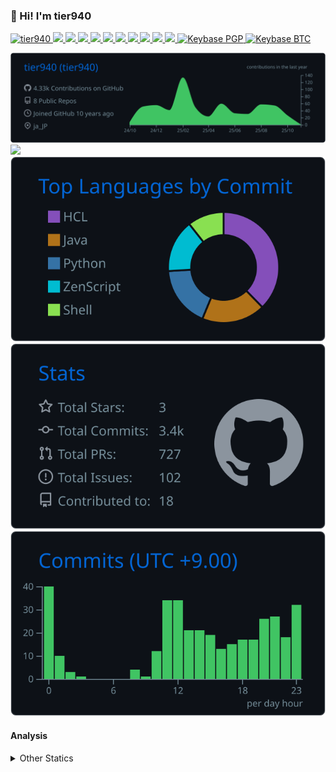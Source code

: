 ### 👋 Hi! I'm tier940

<p align="left"> 
  <a href="https://github.com/tier940/tier940/">
    <img src="https://komarev.com/ghpvc/?username=tier940" alt="tier940" />
  </a>
  <a href="http://twitter.com/tier940">
    <img height="20" src="https://img.shields.io/twitter/follow/tier940?label=Twitter&logo=twitter&style=flat" />
  </a>
  <a href="https://github.com/tier940">
    <img height="20" src="https://img.shields.io/github/followers/tier940?label=follow&logo=github&style=flat" />
  </a>
  <a href="https://www.reddit.com/user/tier940">
    <img height="20" src="https://img.shields.io/reddit/user-karma/combined/tier940?label=Reddit&logo=reddit&style=flat" />
  </a>
  <a href="https://stackoverflow.com/users/17317833/tier940">
    <img height="20" src="https://img.shields.io/stackexchange/stackoverflow/r/17317833?label=StackOverflow&logo=stack-overflow&style=flat" />
  </a>
  <a href="https://zenn.dev/tier940">
    <img height="20" src="https://zenn.badge.nikaera.com/s/tier940/likes" />
  </a>
  <a href="https://zenn.dev/tier940">
    <img height="20" src="https://zenn.badge.nikaera.com/s/tier940/followers" />
  </a>
  <a href="https://zenn.dev/tier940">
    <img height="20" src="https://zenn.badge.nikaera.com/s/tier940/articles" />
  </a>
  <a href="http://qiita.com/tier940">
    <img height="20" src="https://qiita-badge.apiapi.app/s/tier940/posts.svg" />
  </a>
  <a href="http://qiita.com/tier940">
    <img height="20" src="https://qiita-badge.apiapi.app/s/tier940/contributions.svg" />
  </a>
  <a href="https://github.com/tier940/tier940/">
    <img height="20" src="https://github.com/tier940/tier940/actions/workflows/main.yml/badge.svg" />
  </a>
  <a href="https://keybase.io/tier940">
    <img alt="Keybase PGP" src="https://img.shields.io/keybase/pgp/tier940">
  </a>
  <a href="https://keybase.io/tier940">
    <img alt="Keybase BTC" src="https://img.shields.io/keybase/btc/tier940">
  </a>
</p>

[![](https://raw.githubusercontent.com/tier940/tier940/main/profile-summary-card-output/github_dark/0-profile-details.svg)](https://github.com/vn7n24fzkq/github-profile-summary-cards)
[![](https://raw.githubusercontent.com/tier940/tier940/main/profile-summary-card-output/github_dark/1-repos-per-language.svg)](https://github.com/vn7n24fzkq/github-profile-summary-cards) [![](https://raw.githubusercontent.com/tier940/tier940/main/profile-summary-card-output/github_dark/2-most-commit-language.svg)](https://github.com/vn7n24fzkq/github-profile-summary-cards)
[![](https://raw.githubusercontent.com/tier940/tier940/main/profile-summary-card-output/github_dark/3-stats.svg)](https://github.com/vn7n24fzkq/github-profile-summary-cards) [![](https://raw.githubusercontent.com/tier940/tier940/main/profile-summary-card-output/github_dark/4-productive-time.svg)](https://github.com/vn7n24fzkq/github-profile-summary-cards)


#### Analysis
<!-- <img height="150" src="https://github.com/tier940/tier940/blob/master/images/stat.svg" alt="Alternative Text"/> -->

<details>
  <summary>Other Statics</summary>
  <!--START_SECTION:waka-->
![Code Time](http://img.shields.io/badge/Code%20Time-2%2C761%20hrs%206%20mins-blue)

**🐱 My GitHub Data** 

> 📦 16.9 kB Used in GitHub's Storage 
 > 
> 💼 Opted to Hire
 > 
> 📜 11 Public Repositories 
 > 
> 🔑 1 Private Repositories 
 > 
**I'm an Early 🐤** 

```text
🌞 Morning                991 commits         ███░░░░░░░░░░░░░░░░░░░░░░   13.77 % 
🌆 Daytime                2836 commits        ██████████░░░░░░░░░░░░░░░   39.41 % 
🌃 Evening                2695 commits        █████████░░░░░░░░░░░░░░░░   37.45 % 
🌙 Night                  675 commits         ██░░░░░░░░░░░░░░░░░░░░░░░   09.38 % 
```
📅 **I'm Most Productive on Saturday** 

```text
Monday                   775 commits         ███░░░░░░░░░░░░░░░░░░░░░░   10.77 % 
Tuesday                  1290 commits        ████░░░░░░░░░░░░░░░░░░░░░   17.92 % 
Wednesday                805 commits         ███░░░░░░░░░░░░░░░░░░░░░░   11.19 % 
Thursday                 924 commits         ███░░░░░░░░░░░░░░░░░░░░░░   12.84 % 
Friday                   862 commits         ███░░░░░░░░░░░░░░░░░░░░░░   11.98 % 
Saturday                 1530 commits        █████░░░░░░░░░░░░░░░░░░░░   21.26 % 
Sunday                   1011 commits        ████░░░░░░░░░░░░░░░░░░░░░   14.05 % 
```


📊 **This Week I Spent My Time On** 

```text
🕑︎ Time Zone: Asia/Tokyo

💬 Programming Languages: 
Java                     8 hrs 42 mins       ██████████░░░░░░░░░░░░░░░   40.47 % 
INI                      3 hrs 31 mins       ████░░░░░░░░░░░░░░░░░░░░░   16.37 % 
JSON                     1 hr 28 mins        ██░░░░░░░░░░░░░░░░░░░░░░░   06.84 % 
ActionScript             1 hr 13 mins        █░░░░░░░░░░░░░░░░░░░░░░░░   05.68 % 
YAML                     1 hr 5 mins         █░░░░░░░░░░░░░░░░░░░░░░░░   05.10 % 

🔥 Editors: 
VS Code                  12 hrs 3 mins       ██████████████░░░░░░░░░░░   56.03 % 
IntelliJ                 9 hrs 27 mins       ███████████░░░░░░░░░░░░░░   43.97 % 

💻 Operating System: 
Windows                  20 hrs 26 mins      ████████████████████████░   95.01 % 
Linux                    1 hr 4 mins         █░░░░░░░░░░░░░░░░░░░░░░░░   04.99 % 
```

**I Mostly Code in Java** 

```text
Java                     10 repos            ██████████░░░░░░░░░░░░░░░   40.00 % 
ZenScript                3 repos             ███░░░░░░░░░░░░░░░░░░░░░░   12.00 % 
HCL                      2 repos             ██░░░░░░░░░░░░░░░░░░░░░░░   08.00 % 
HTML                     2 repos             ██░░░░░░░░░░░░░░░░░░░░░░░   08.00 % 
Dockerfile               1 repo              █░░░░░░░░░░░░░░░░░░░░░░░░   04.00 % 
```



**Timeline**

![Lines of Code chart](https://raw.githubusercontent.com/tier940/tier940/main/assets/bar_graph.png)


 Last Updated on 19/09/2023 01:14:15 UTC
<!--END_SECTION:waka-->
</details>
